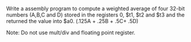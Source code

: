 Write a assembly program to compute a weighted average of four
32-bit numbers (A,B,C and D) stored in the registers 0, $t1, $t2 and $t3 and the returned the value into $a0.
(.125A + .25B + .5C+ .5D)

Note: Do not use mult/div and floating point register.